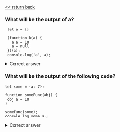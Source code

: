  [<< return back](https://github.com/julia-dizhak/code-examples)

### What will be the output of a?
```
 let a = {};

 (function b(a) {
   a.a = 10;
   a = null;
 })(a);
 console.log('a', a);
```

<details>
  <summary>Correct answer</summary>
  Function argument is local variable.
  When we overwrite a local variable for IIFE or function expression, it doesn't reflect on an outer scope.

   <pre>
    let a = {};

    (function b(a) {
      a.a = 10; // -> {a: 10} because a is object - reference type
      a = null; // overwrite a local variable
      console.log('a', a); // local a is null, but not the outside
    })(a);
    console.log('a', a); -> {a: 10}
   </pre>

   Example with function expression
   <pre>
     var a = 5;
     function b(a) {
      a = 9;
      console.log('a local', a) -> 9
    }
    b(a);
    console.log('a outer', a) -> 5
   </pre>

</details>

### What will be the output of the following code?
```
let some = {a: 7};

function someFunc(obj) {
 obj.a = 10;
}

someFunc(some);
console.log(some.a);
```

<details>
  <summary>Correct answer</summary>
  Because for objects the value of the variable is a reference, answer will be 10
</details>
